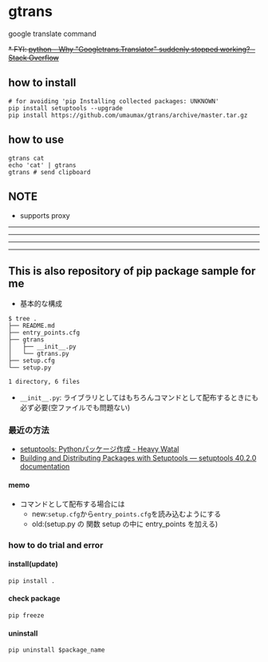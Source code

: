 # gtrans
google translate command

~~* FYI: [python \- Why "Googletrans\.Translator" suddenly stopped working? \- Stack Overflow]( https://stackoverflow.com/questions/52446811/why-googletrans-translator-suddenly-stopped-working )~~

## how to install
```
# for avoiding 'pip Installing collected packages: UNKNOWN'
pip install setuptools --upgrade
pip install https://github.com/umaumax/gtrans/archive/master.tar.gz
```

## how to use
```
gtrans cat
echo 'cat' | gtrans
gtrans # send clipboard
```

## NOTE
* supports proxy

----
----
----
----

## This is also repository of pip package sample for me
* 基本的な構成
```
$ tree .
├── README.md
├── entry_points.cfg
├── gtrans
│   ├── __init__.py
│   └── gtrans.py
├── setup.cfg
└── setup.py

1 directory, 6 files
```

* `__init__.py`: ライブラリとしてはもちろんコマンドとして配布するときにも必ず必要(空ファイルでも問題ない)

### 最近の方法
* [setuptools: Pythonパッケージ作成 \- Heavy Watal]( https://heavywatal.github.io/python/setuptools.html )
* [Building and Distributing Packages with Setuptools — setuptools 40\.2\.0 documentation]( https://setuptools.readthedocs.io/en/latest/setuptools.html#configuring-setup-using-setup-cfg-files )

#### memo
* コマンドとして配布する場合には
  * new:`setup.cfg`から`entry_points.cfg`を読み込むようにする
  * old:(setup.py の 関数 setup の中に entry_points を加える)

### how to do trial and error
#### install(update)
```
pip install .
```

#### check package
```
pip freeze
```

#### uninstall
```
pip uninstall $package_name
```

